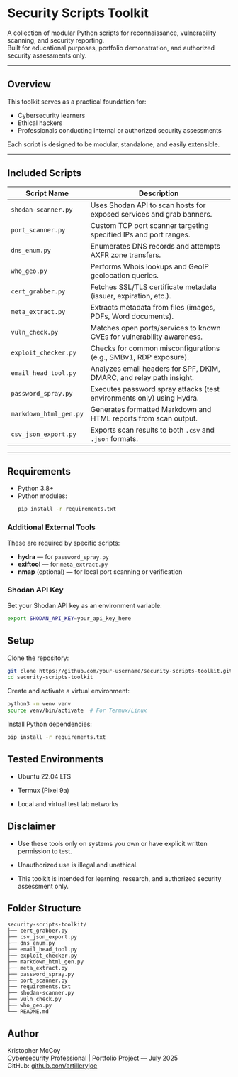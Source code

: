 # Security Scripts Toolkit

A collection of modular Python scripts for reconnaissance, vulnerability scanning, and security reporting.  
Built for educational purposes, portfolio demonstration, and authorized security assessments only.

---

## Overview

This toolkit serves as a practical foundation for:

- Cybersecurity learners  
- Ethical hackers  
- Professionals conducting internal or authorized security assessments  

Each script is designed to be modular, standalone, and easily extensible.

---

## Included Scripts

| Script Name             | Description                                                                 |
|-------------------------|-----------------------------------------------------------------------------|
| `shodan-scanner.py`     | Uses Shodan API to scan hosts for exposed services and grab banners.       |
| `port_scanner.py`       | Custom TCP port scanner targeting specified IPs and port ranges.           |
| `dns_enum.py`           | Enumerates DNS records and attempts AXFR zone transfers.                   |
| `who_geo.py`            | Performs Whois lookups and GeoIP geolocation queries.                      |
| `cert_grabber.py`       | Fetches SSL/TLS certificate metadata (issuer, expiration, etc.).           |
| `meta_extract.py`       | Extracts metadata from files (images, PDFs, Word documents).               |
| `vuln_check.py`         | Matches open ports/services to known CVEs for vulnerability awareness.     |
| `exploit_checker.py`    | Checks for common misconfigurations (e.g., SMBv1, RDP exposure).           |
| `email_head_tool.py`    | Analyzes email headers for SPF, DKIM, DMARC, and relay path insight.       |
| `password_spray.py`     | Executes password spray attacks (test environments only) using Hydra.      |
| `markdown_html_gen.py`  | Generates formatted Markdown and HTML reports from scan output.            |
| `csv_json_export.py`    | Exports scan results to both `.csv` and `.json` formats.                   |

---

## Requirements

- Python 3.8+
- Python modules:
  ```bash
  pip install -r requirements.txt
  ```

### Additional External Tools
These are required by specific scripts:

- **hydra** — for `password_spray.py`
- **exiftool** — for `meta_extract.py`
- **nmap** (optional) — for local port scanning or verification

### Shodan API Key
Set your Shodan API key as an environment variable:
```bash
export SHODAN_API_KEY=your_api_key_here
```

## Setup

Clone the repository:
```bash
git clone https://github.com/your-username/security-scripts-toolkit.git
cd security-scripts-toolkit
```

Create and activate a virtual environment:
```bash
python3 -m venv venv
source venv/bin/activate  # For Termux/Linux
```

Install Python dependencies:
```bash
pip install -r requirements.txt
```

## Tested Environments

- Ubuntu 22.04 LTS
  
- Termux (Pixel 9a)
  
- Local and virtual test lab networks

## Disclaimer

- Use these tools only on systems you own or have explicit written permission to test.
  
- Unauthorized use is illegal and unethical.
  
- This toolkit is intended for learning, research, and authorized security assessment only.

## Folder Structure

```
security-scripts-toolkit/
├── cert_grabber.py
├── csv_json_export.py
├── dns_enum.py
├── email_head_tool.py
├── exploit_checker.py
├── markdown_html_gen.py
├── meta_extract.py
├── password_spray.py
├── port_scanner.py
├── requirements.txt
├── shodan-scanner.py
├── vuln_check.py
├── who_geo.py
└── README.md
```

## Author

Kristopher McCoy  
Cybersecurity Professional | Portfolio Project — July 2025  
GitHub: [github.com/artilleryjoe](https://github.com/artilleryjoe)
